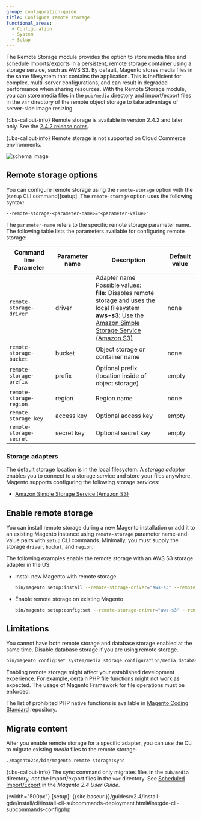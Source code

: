 ```yaml
---
group: configuration-guide
title: Configure remote storage
functional_areas:
  - Configuration
  - System
  - Setup
---
```


The Remote Storage module provides the option to store media files and schedule imports/exports in a persistent, remote storage container using a storage service, such as AWS S3. By default, Magento stores media files in the same filesystem that contains the application. This is inefficient for complex, multi-server configurations, and can result in degraded performance when sharing resources. With the Remote Storage module, you can store media files in the `pub/media` directory and import/export files in the `var` directory of the remote object storage to take advantage of server-side image resizing.

{:.bs-callout-info}
Remote storage is available in version 2.4.2 and later only. See the [2.4.2 release notes]({{page.baseurl}}/release-notes/open-source-2-4-2.html).

{:.bs-callout-info}
Remote storage is not supported on Cloud Commerce environments.

![schema image]

## Remote storage options

You can configure remote storage using the `remote-storage` option with the [`setup` CLI command][setup]. The `remote-storage` option uses the following syntax:

```text
--remote-storage-<parameter-name>="<parameter-value>"
```

The `parameter-name` refers to the specific remote storage parameter name. The following table lists the parameters available for configuring remote storage:

| Command line Parameter | Parameter name | Description | Default value |
|--- |--- |--- |--- |
| `remote-storage-driver` | driver | Adapter name<br>Possible values:<br>**file**: Disables remote storage and uses the local filesystem<br>**aws-s3**: Use the [Amazon Simple Storage Service (Amazon S3)][AWS S3] | none |
| `remote-storage-bucket` | bucket | Object storage or container name | none |
| `remote-storage-prefix` | prefix | Optional prefix (location inside of object storage) | empty |
| `remote-storage-region` | region | Region name | none |
| `remote-storage-key` | access key | Optional access key | empty |
| `remote-storage-secret` | secret key | Optional secret key | empty |

### Storage adapters

The default storage location is in the local filesystem. A _storage adapter_ enables you to connect to a storage service and store your files anywhere. Magento supports configuring the following storage services:

-  [Amazon Simple Storage Service (Amazon S3)][AWS S3]

## Enable remote storage

You can install remote storage during a new Magento installation or add it to an existing Magento instance using `remote-storage` parameter name-and-value pairs with `setup` CLI commands. Minimally, you must supply the storage `driver`, `bucket`, and `region`.

The following examples enable the remote storage with an AWS S3 storage adapter in the US:

-  Install new Magento with remote storage

   ```bash
   bin/magento setup:install --remote-storage-driver="aws-s3" --remote-storage-bucket="myBucket" --remote-storage-region="us-east-1"
   ```

-  Enable remote storage on existing Magento

   ```bash
   bin/magento setup:config:set --remote-storage-driver="aws-s3" --remote-storage-bucket="myBucket" --remote-storage-region="us-east-1"
   ```

## Limitations

You cannot have both remote storage and database storage enabled at the same time. Disable database storage if you are using remote storage.

```bash
bin/magento config:set system/media_storage_configuration/media_database 0
```

Enabling remote storage might affect your established development experience. For example, certain PHP file functions might not work as expected. The usage of Magento Framework for file operations must be enforced.

The list of prohibited PHP native functions is available in [Magento Coding Standard](https://github.com/magento/magento-coding-standard/blob/develop/Magento2/Sniffs/Functions/DiscouragedFunctionSniff.php) repository.

## Migrate content

After you enable remote storage for a specific adapter, you can use the CLI to migrate existing _media_ files to the remote storage.

```bash
./magento2ce/bin/magento remote-storage:sync
```

{:.bs-callout-info}
The sync command only migrates files in the `pub/media` directory, _not_ the import/export files in the `var` directory. See [Scheduled Import/Export][import-export] in the _Magento 2.4 User Guide_.

<!-- link definitions -->
[AWS S3]: {{site.baseurl}}/guides/v2.4/config-guide/remote-storage/config-remote-storage-aws-s3.html
[import-export]: https://docs.magento.com/user-guide/system/data-scheduled-import-export.html
[nginx-module]: http://nginx.org/en/docs/http/ngx_http_image_filter_module.html
[schema image]: {{site.baseurl}}/common/images/config-remote-storage-schema.png
{:width="500px"}
[setup]: {{site.baseurl}}/guides/v2.4/install-gde/install/cli/install-cli-subcommands-deployment.html#instgde-cli-subcommands-configphp
